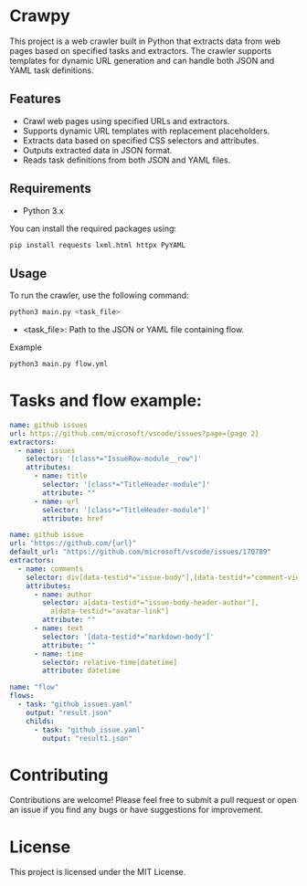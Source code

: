# Crawpy

This project is a web crawler built in Python that extracts data from web pages based on specified tasks and extractors. The crawler supports templates for dynamic URL generation and can handle both JSON and YAML task definitions.

## Features

- Crawl web pages using specified URLs and extractors.
- Supports dynamic URL templates with replacement placeholders.
- Extracts data based on specified CSS selectors and attributes.
- Outputs extracted data in JSON format.
- Reads task definitions from both JSON and YAML files.

## Requirements

- Python 3.x

You can install the required packages using:

```bash
pip install requests lxml.html httpx PyYAML
```



## Usage
To run the crawler, use the following command:

```bash
python3 main.py <task_file>
```

- <task_file>: Path to the JSON or YAML file containing flow. 

Example
```bash
python3 main.py flow.yml
```


# Tasks and flow example:

```yaml
name: github issues
url: https://github.com/microsoft/vscode/issues?page={page 2}
extractors:
  - name: issues
    selector: '[class*="IssueRow-module__row"]'
    attributes:
      - name: title
        selector: '[class*="TitleHeader-module"]'
        attribute: ""
      - name: url
        selector: '[class*="TitleHeader-module"]'
        attribute: href
```

```yaml
name: github issue
url: "https://github.com/{url}"
default_url: "https://github.com/microsoft/vscode/issues/170789"
extractors:
  - name: comments
    selector: div[data-testid*="issue-body"],[data-testid*="comment-viewer-outer-box"]
    attributes:
      - name: author
        selector: a[data-testid*="issue-body-header-author"],
          a[data-testid*="avatar-link"]
        attribute: ""
      - name: text
        selector: '[data-testid*="markdown-body"]'
        attribute: ""
      - name: time
        selector: relative-time[datetime]
        attribute: datetime
```

```yaml
name: "flow"
flows:
  - task: "github_issues.yaml"
    output: "result.json"
    childs:
      - task: "github_issue.yaml"
        output: "result1.json"
```

# Contributing
Contributions are welcome! Please feel free to submit a pull request or open an issue if you find any bugs or have suggestions for improvement.


# License
This project is licensed under the MIT License.
